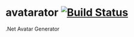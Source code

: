 # avatarator [![Build Status](https://travis-ci.org/mgibas/avatarator.svg?branch=master)](https://travis-ci.org/mgibas/avatarator)
.Net Avatar Generator
